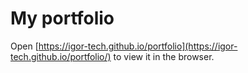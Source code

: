 # My portfolio

Open [https://igor-tech.github.io/portfolio](https://igor-tech.github.io/portfolio/) to view it in the browser.


